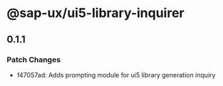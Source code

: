# @sap-ux/ui5-library-inquirer

## 0.1.1

### Patch Changes

-   f47057ad: Adds prompting module for ui5 library generation inquiry

